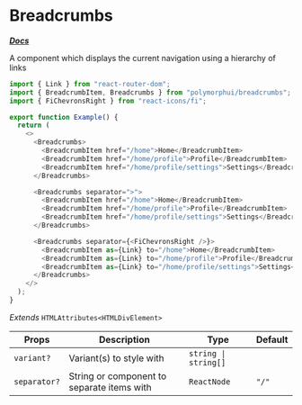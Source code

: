 # Breadcrumbs

[**_Docs_**](../README.md)

A component which displays the current navigation using a hierarchy of links

```typescript jsx
import { Link } from "react-router-dom";
import { BreadcrumbItem, Breadcrumbs } from "polymorphui/breadcrumbs";
import { FiChevronsRight } from "react-icons/fi";

export function Example() {
  return (
    <>
      <Breadcrumbs>
        <BreadcrumbItem href="/home">Home</BreadcrumbItem>
        <BreadcrumbItem href="/home/profile">Profile</BreadcrumbItem>
        <BreadcrumbItem href="/home/profile/settings">Settings</BreadcrumbItem>
      </Breadcrumbs>

      <Breadcrumbs separator=">">
        <BreadcrumbItem href="/home">Home</BreadcrumbItem>
        <BreadcrumbItem href="/home/profile">Profile</BreadcrumbItem>
        <BreadcrumbItem href="/home/profile/settings">Settings</BreadcrumbItem>
      </Breadcrumbs>

      <Breadcrumbs separator={<FiChevronsRight />}>
        <BreadcrumbItem as={Link} to="/home">Home</BreadcrumbItem>
        <BreadcrumbItem as={Link} to="/home/profile">Profile</BreadcrumbItem>
        <BreadcrumbItem as={Link} to="/home/profile/settings">Settings</BreadcrumbItem>
      </Breadcrumbs>
    </>
  );
}
```

_Extends_ `HTMLAttributes<HTMLDivElement>`

| Props        | Description                                | Type                 | Default |
|--------------|--------------------------------------------|----------------------|---------|
| `variant?`   | Variant(s) to style with                   | `string \| string[]` |         |
| `separator?` | String or component to separate items with | `ReactNode`          | `"/"`   |
